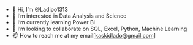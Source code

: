 - 👋 Hi, I’m @Ladipo1313
- 👀 I’m interested in Data Analysis and Science
- 🌱 I’m currently learning Power Bi
- 💞️ I’m looking to collaborate on SQL, Excel, Python, Machine Learning
- 📫 How to reach me at my email[kaskidlado@gmail.com]

<!---
Ladipo1313/Ladipo1313 is a ✨ special ✨ repository because its `README.md` (this file) appears on your GitHub profile.
You can click the Preview link to take a look at your changes.
--->
